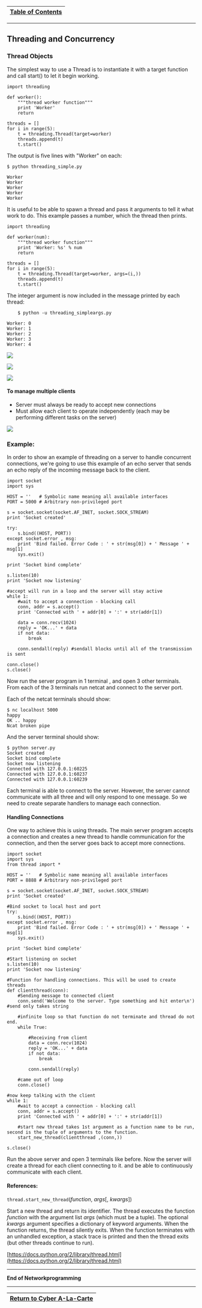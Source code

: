 |[Table of Contents](/00-Table-of-Contents.md)|
|---|

---

## Threading and Concurrency

### Thread Objects

The simplest way to use a Thread is to instantiate it with a target function and call start\(\) to let it begin working.

```text
import threading

def worker():
    """thread worker function"""
    print 'Worker'
    return

threads = []
for i in range(5):
    t = threading.Thread(target=worker)
    threads.append(t)
    t.start()
```

The output is five lines with "Worker" on each:

```text
$ python threading_simple.py

Worker
Worker
Worker
Worker
Worker
```

It is useful to be able to spawn a thread and pass it arguments to tell it what work to do. This example passes a number, which the thread then prints.

```text
import threading

def worker(num):
    """thread worker function"""
    print 'Worker: %s' % num
    return

threads = []
for i in range(5):
    t = threading.Thread(target=worker, args=(i,))
    threads.append(t)
    t.start()
```

The integer argument is now included in the message printed by each thread:

```text
    $ python -u threading_simpleargs.py

Worker: 0
Worker: 1
Worker: 2
Worker: 3
Worker: 4
```

![](/assets/conc1.PNG)

![](/assets/conc2.PNG)

![](/assets/conc3.PNG)

#### To manage multiple clients

* Server must always be ready to accept new connections
* Must allow each client to operate independently \(each may be performing different tasks on the server\) 

![](/assets/conc4.PNG)

### Example:

In order to show an example of threading on a server to handle concurrent connections, we're going to use this example of an echo server that sends an echo reply of the incoming message back to the client.

```text
import socket
import sys

HOST = ''   # Symbolic name meaning all available interfaces
PORT = 5000 # Arbitrary non-privileged port

s = socket.socket(socket.AF_INET, socket.SOCK_STREAM)
print 'Socket created'

try:
    s.bind((HOST, PORT))
except socket.error , msg:
    print 'Bind failed. Error Code : ' + str(msg[0]) + ' Message ' + msg[1]
    sys.exit()

print 'Socket bind complete'

s.listen(10)
print 'Socket now listening'

#accept will run in a loop and the server will stay active
while 1:
    #wait to accept a connection - blocking call
    conn, addr = s.accept()
    print 'Connected with ' + addr[0] + ':' + str(addr[1])

    data = conn.recv(1024)
    reply = 'OK...' + data
    if not data: 
        break

    conn.sendall(reply) #sendall blocks until all of the transmission is sent

conn.close()
s.close()
```

Now run the server program in 1 terminal , and open 3 other terminals.  
From each of the 3 terminals run netcat and connect to the server port.

Each of the netcat terminals should show:

```text
$ nc localhost 5000
happy
OK .. happy
Ncat broken pipe
```

And the server terminal should show:

```text
$ python server.py
Socket created
Socket bind complete
Socket now listening
Connected with 127.0.0.1:60225
Connected with 127.0.0.1:60237
Connected with 127.0.0.1:60239
```

Each terminal is able to connect to the server.  However, the server cannot communicate with all three and will only respond to one message. So we need to create separate handlers to manage each connection.

#### Handling Connections

One way to achieve this is using threads. The main server program accepts a connection and creates a new thread to handle communication for the connection, and then the server goes back to accept more connections.

```text
import socket
import sys
from thread import *

HOST = ''   # Symbolic name meaning all available interfaces
PORT = 8888 # Arbitrary non-privileged port

s = socket.socket(socket.AF_INET, socket.SOCK_STREAM)
print 'Socket created'

#Bind socket to local host and port
try:
    s.bind((HOST, PORT))
except socket.error , msg:
    print 'Bind failed. Error Code : ' + str(msg[0]) + ' Message ' + msg[1]
    sys.exit()

print 'Socket bind complete'

#Start listening on socket
s.listen(10)
print 'Socket now listening'

#Function for handling connections. This will be used to create threads
def clientthread(conn):
    #Sending message to connected client
    conn.send('Welcome to the server. Type something and hit enter\n') #send only takes string

    #infinite loop so that function do not terminate and thread do not end.
    while True:

        #Receiving from client
        data = conn.recv(1024)
        reply = 'OK...' + data
        if not data: 
            break

        conn.sendall(reply)

    #came out of loop
    conn.close()

#now keep talking with the client
while 1:
    #wait to accept a connection - blocking call
    conn, addr = s.accept()
    print 'Connected with ' + addr[0] + ':' + str(addr[1])

    #start new thread takes 1st argument as a function name to be run, second is the tuple of arguments to the function.
    start_new_thread(clientthread ,(conn,))

s.close()
```

Run the above server and open 3 terminals like before. Now the server will create a thread for each client connecting to it. and be able to continuously communicate with each client.

#### References:

`thread.start_new_thread`\(_function_, _args_\[, _kwargs_\]\)

Start a new thread and return its identifier. The thread executes the function _function_ with the argument list _args_ \(which must be a tuple\). The optional _kwargs_ argument specifies a dictionary of keyword arguments. When the function returns, the thread silently exits. When the function terminates with an unhandled exception, a stack trace is printed and then the thread exits \(but other threads continue to run\).

[https://docs.python.org/2/library/thread.html](https://docs.python.org/2/library/thread.html)

---

**End of Networkprogramming**

---

|<a href="https://github.com/Tercileon/A-La-Cart" > Return to Cyber A-La-Carte </a>|
|---|
